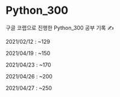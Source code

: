 # Python_300

구글 코랩으로 진행한 Python_300 공부 기록 ✍️

2021/02/12 : ~129

2021/04/19 : ~150

2021/04/23 : ~170

2021/04/26 : ~200

2021/04/27 : ~250
